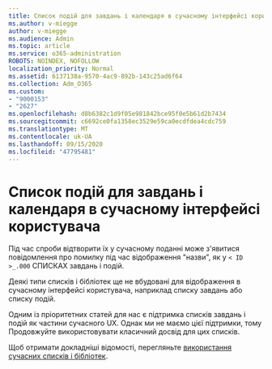 ```yaml
---
title: Список подій для завдань і календаря в сучасному інтерфейсі користувача
ms.author: v-miegge
author: v-miegge
ms.audience: Admin
ms.topic: article
ms.service: o365-administration
ROBOTS: NOINDEX, NOFOLLOW
localization_priority: Normal
ms.assetid: 6137138a-9570-4ac9-892b-143c25ad6f64
ms.collection: Adm_O365
ms.custom:
- "9000153"
- "2627"
ms.openlocfilehash: d8b6382c1d9f05e981842bce95f0e5b61d2b7434
ms.sourcegitcommit: c6692ce0fa1358ec3529e59ca0ecdfdea4cdc759
ms.translationtype: MT
ms.contentlocale: uk-UA
ms.lasthandoff: 09/15/2020
ms.locfileid: "47795481"
---
```

# <a name="task-and-calendar-event-list-in-modern-ui"></a>Список подій для завдань і календаря в сучасному інтерфейсі користувача

Під час спроби відтворити їх у сучасному поданні може з'явитися повідомлення про помилку під час відображення "назви", як у `< ID >_.000` СПИСКАХ завдань і подій.

Деякі типи списків і бібліотек ще не вбудовані для відображення в сучасному інтерфейсі користувача, наприклад списку завдань або списку подій.

Одним із пріоритетних статей для нас є підтримка списків завдань і подій як частини сучасного UX. Однак ми не маємо цієї підтримки, тому Продовжуйте використовувати класичний досвід для цих списків.

Щоб отримати докладніші відомості, перегляньте [використання сучасних списків і бібліотек](https://docs.microsoft.com/sharepoint/dev/transform/modernize-userinterface-lists-and-libraries).

